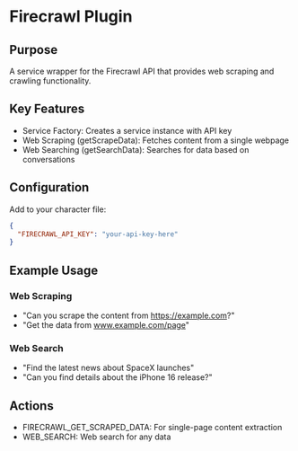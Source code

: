 # Firecrawl Plugin

## Purpose

A service wrapper for the Firecrawl API that provides web scraping and crawling functionality.

## Key Features

- Service Factory: Creates a service instance with API key
- Web Scraping (getScrapeData): Fetches content from a single webpage
- Web Searching (getSearchData): Searches for data based on conversations

## Configuration

Add to your character file:

```json
{
  "FIRECRAWL_API_KEY": "your-api-key-here"
}
```

## Example Usage

### Web Scraping

- "Can you scrape the content from https://example.com?"
- "Get the data from www.example.com/page"

### Web Search

- "Find the latest news about SpaceX launches"
- "Can you find details about the iPhone 16 release?"

## Actions

- FIRECRAWL_GET_SCRAPED_DATA: For single-page content extraction
- WEB_SEARCH: Web search for any data
